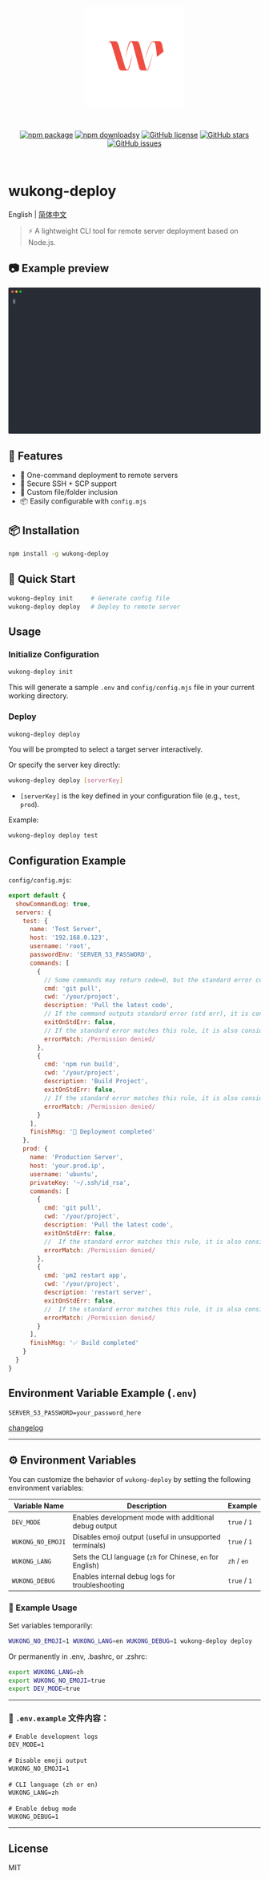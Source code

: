 <p align="center">
    <img src="https://raw.githubusercontent.com/tomatobybike/wukong-deploy/main/images/logo.svg" width="200" alt="wukong-dev Logo" />
</p>
<br/>
<p align="center">
  <a href="https://www.npmjs.com/package/wukong-deploy"><img src="https://img.shields.io/npm/v/wukong-deploy.svg" alt="npm package"></a>
  <a href="https://www.npmjs.com/package/wukong-deploy"><img src="https://img.shields.io/npm/dm/wukong-deploy.svg" alt="npm downloadsy"></a>
  <a href="https://github.com/tomatobybike/wukong-deploy/blob/master/LICENSE"><img src="https://img.shields.io/github/license/tomatobybike/wukong-deploy.svg" alt="GitHub license"></a>
  <a href="https://github.com/tomatobybike/wukong-deploy"><img src="https://img.shields.io/github/stars/tomatobybike/wukong-deploy.svg?style=social" alt="GitHub stars"></a>
  <a href="ttps://github.com/tomatobybike/wukong-deploy/issues"><img src="https://img.shields.io/github/issues/tomatobybike/wukong-deploy.svg" alt="GitHub issues"></a>
</p>
<br/>

# wukong-deploy

English | [简体中文](./README.zh-CN.md)

> ⚡️ A lightweight CLI tool for remote server deployment based on Node.js.

## 📷 Example preview

![Demo](./images/demo.svg)

## 🧠 Features

- 🚀 One-command deployment to remote servers
- 🔐 Secure SSH + SCP support
- 📁 Custom file/folder inclusion
- 📦 Easily configurable with `config.mjs`

## 📦 Installation

```bash
npm install -g wukong-deploy
```

## 🚀 Quick Start

```bash
wukong-deploy init     # Generate config file
wukong-deploy deploy   # Deploy to remote server
```

## Usage

### Initialize Configuration

```bash
wukong-deploy init
```

This will generate a sample `.env` and `config/config.mjs` file in your current working directory.

### Deploy

```bash
wukong-deploy deploy
```

You will be prompted to select a target server interactively.

Or specify the server key directly:

```bash
wukong-deploy deploy [serverKey]
```

- `[serverKey]` is the key defined in your configuration file (e.g., `test`, `prod`).

Example:

```bash
wukong-deploy deploy test
```

## Configuration Example

`config/config.mjs`:

```js
export default {
  showCommandLog: true,
  servers: {
    test: {
      name: 'Test Server',
      host: '192.168.0.123',
      username: 'root',
      passwordEnv: 'SERVER_53_PASSWORD',
      commands: [
        {
          // Some commands may return code=0, but the standard error contains a critical error
          cmd: 'git pull',
          cwd: '/your/project',
          description: 'Pull the latest code',
          // If the command outputs standard error (std err), it is considered to have failed execution
          exitOnStdErr: false,
          // If the standard error matches this rule, it is also considered a execution failure
          errorMatch: /Permission denied/
        },
        {
          cmd: 'npm run build',
          cwd: '/your/project',
          description: 'Build Project',
          exitOnStdErr: false,
          // If the standard error matches this rule, it is also considered a execution failure
          errorMatch: /Permission denied/
        }
      ],
      finishMsg: '🎉 Deployment completed'
    },
    prod: {
      name: 'Production Server',
      host: 'your.prod.ip',
      username: 'ubuntu',
      privateKey: '~/.ssh/id_rsa',
      commands: [
        {
          cmd: 'git pull',
          cwd: '/your/project',
          description: 'Pull the latest code',
          exitOnStdErr: false,
          //  If the standard error matches this rule, it is also considered a execution failure
          errorMatch: /Permission denied/
        },
        {
          cmd: 'pm2 restart app',
          cwd: '/your/project',
          description: 'restart server',
          exitOnStdErr: false,
          //  If the standard error matches this rule, it is also considered a execution failure
          errorMatch: /Permission denied/
        }
      ],
      finishMsg: '✅ Build completed'
    }
  }
}
```

## Environment Variable Example (`.env`)

```env
SERVER_53_PASSWORD=your_password_here
```

[changelog](./CHANGELOG.md)

---

## ⚙️ Environment Variables

You can customize the behavior of `wukong-deploy` by setting the following environment variables:

| Variable Name     | Description                                                | Example      |
| ----------------- | ---------------------------------------------------------- | ------------ |
| `DEV_MODE`        | Enables development mode with additional debug output      | `true` / `1` |
| `WUKONG_NO_EMOJI` | Disables emoji output (useful in unsupported terminals)    | `true` / `1` |
| `WUKONG_LANG`            | Sets the CLI language (`zh` for Chinese, `en` for English) | `zh` / `en`  |
| `WUKONG_DEBUG`    | Enables internal debug logs for troubleshooting            | `true` / `1` |

### 🧪 Example Usage

Set variables temporarily:

```bash
WUKONG_NO_EMOJI=1 WUKONG_LANG=en WUKONG_DEBUG=1 wukong-deploy deploy
```

Or permanently in .env, .bashrc, or .zshrc:

```bash
export WUKONG_LANG=zh
export WUKONG_NO_EMOJI=true
export DEV_MODE=true
```

---

### 📝 `.env.example` 文件内容：

```env
# Enable development logs
DEV_MODE=1

# Disable emoji output
WUKONG_NO_EMOJI=1

# CLI language (zh or en)
WUKONG_LANG=zh

# Enable debug mode
WUKONG_DEBUG=1
```

---

## License

MIT

<!-- 中文关键词：部署工具, 自动部署, 前端发布, Node.js上线工具, wukong-deploy, 发布到服务器 -->
